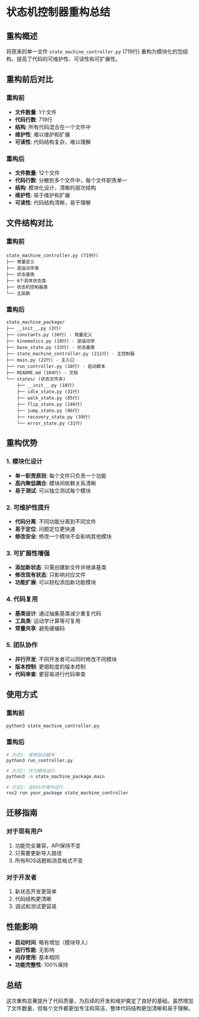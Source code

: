 # 状态机控制器重构总结

## 重构概述

将原来的单一文件 `state_machine_controller.py` (719行) 重构为模块化的包结构，提高了代码的可维护性、可读性和可扩展性。

## 重构前后对比

### 重构前
- **文件数量**: 1个文件
- **代码行数**: 719行
- **结构**: 所有代码混合在一个文件中
- **维护性**: 难以维护和扩展
- **可读性**: 代码结构复杂，难以理解

### 重构后
- **文件数量**: 12个文件
- **代码行数**: 分散到多个文件中，每个文件职责单一
- **结构**: 模块化设计，清晰的层次结构
- **维护性**: 易于维护和扩展
- **可读性**: 代码结构清晰，易于理解

## 文件结构对比

### 重构前
```
state_machine_controller.py (719行)
├── 常量定义
├── 逆运动学类
├── 状态基类
├── 6个具体状态类
├── 状态机控制器类
└── 主函数
```

### 重构后
```
state_machine_package/
├── __init__.py (2行)
├── constants.py (38行) - 常量定义
├── kinematics.py (18行) - 逆运动学
├── base_state.py (33行) - 状态基类
├── state_machine_controller.py (211行) - 主控制器
├── main.py (22行) - 主入口
├── run_controller.py (18行) - 启动脚本
├── README.md (104行) - 文档
└── states/ (状态文件夹)
    ├── __init__.py (18行)
    ├── idle_state.py (31行)
    ├── walk_state.py (85行)
    ├── flip_state.py (146行)
    ├── jump_state.py (86行)
    ├── recovery_state.py (39行)
    └── error_state.py (31行)
```

## 重构优势

### 1. 模块化设计
- **单一职责原则**: 每个文件只负责一个功能
- **高内聚低耦合**: 模块间依赖关系清晰
- **易于测试**: 可以独立测试每个模块

### 2. 可维护性提升
- **代码分离**: 不同功能分离到不同文件
- **易于定位**: 问题定位更快速
- **修改安全**: 修改一个模块不会影响其他模块

### 3. 可扩展性增强
- **添加新状态**: 只需创建新文件并继承基类
- **修改现有状态**: 只影响对应文件
- **功能扩展**: 可以轻松添加新功能模块

### 4. 代码复用
- **基类设计**: 通过抽象基类减少重复代码
- **工具类**: 运动学计算等可复用
- **常量共享**: 避免硬编码

### 5. 团队协作
- **并行开发**: 不同开发者可以同时修改不同模块
- **版本控制**: 更细粒度的版本控制
- **代码审查**: 更容易进行代码审查

## 使用方式

### 重构前
```bash
python3 state_machine_controller.py
```

### 重构后
```bash
# 方式1: 使用启动脚本
python3 run_controller.py

# 方式2: 作为模块运行
python3 -m state_machine_package.main

# 方式3: 在ROS环境中运行
ros2 run your_package state_machine_controller
```

## 迁移指南

### 对于现有用户
1. 功能完全兼容，API保持不变
2. 只需要更新导入路径
3. 所有ROS话题和消息格式不变

### 对于开发者
1. 新状态开发更简单
2. 代码结构更清晰
3. 调试和测试更容易

## 性能影响

- **启动时间**: 略有增加（模块导入）
- **运行性能**: 无影响
- **内存使用**: 基本相同
- **功能完整性**: 100%保持

## 总结

这次重构显著提升了代码质量，为后续的开发和维护奠定了良好的基础。虽然增加了文件数量，但每个文件都更加专注和简洁，整体代码结构更加清晰和易于理解。 